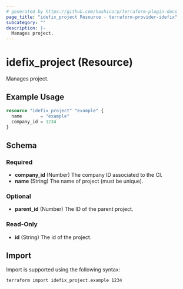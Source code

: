 ```yaml
---
# generated by https://github.com/hashicorp/terraform-plugin-docs
page_title: "idefix_project Resource - terraform-provider-idefix"
subcategory: ""
description: |-
  Manages project.
---
```


# idefix_project (Resource)

Manages project.

## Example Usage

```terraform
resource "idefix_project" "example" {
  name       = "example"
  company_id = 1234
}
```

<!-- schema generated by tfplugindocs -->
## Schema

### Required

- **company_id** (Number) The company ID associated to the CI.
- **name** (String) The name of project (must be unique).

### Optional

- **parent_id** (Number) The ID of the parent project.

### Read-Only

- **id** (String) The id of the project.

## Import

Import is supported using the following syntax:

```shell
terraform import idefix_project.example 1234
```
